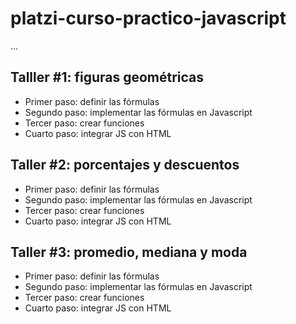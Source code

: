 # platzi-curso-practico-javascript

...

## Talller #1: figuras geométricas

- Primer paso: definir las fórmulas
- Segundo paso: implementar las fórmulas en Javascript 
- Tercer paso: crear funciones
- Cuarto paso: integrar JS con HTML

## Taller #2: porcentajes y descuentos

- Primer paso: definir las fórmulas
- Segundo paso: implementar las fórmulas en Javascript 
- Tercer paso: crear funciones
- Cuarto paso: integrar JS con HTML

## Taller #3: promedio, mediana y moda

- Primer paso: definir las fórmulas
- Segundo paso: implementar las fórmulas en Javascript 
- Tercer paso: crear funciones
- Cuarto paso: integrar JS con HTML